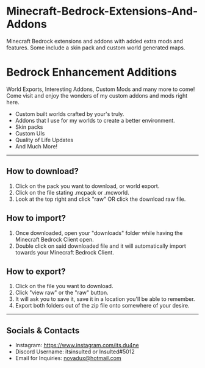 # Minecraft-Bedrock-Extensions-And-Addons
Minecraft Bedrock extensions and addons with added extra mods and features. Some include a skin pack and custom world generated maps.
# Bedrock Enhancement Additions
World Exports, Interesting Addons, Custom Mods and many more to come!
Come visit and enjoy the wonders of my custom addons and mods right here.

 - Custom built worlds crafted by your's truly.
 - Addons that I use for my worlds to create a better environment.
 - Skin packs
 - Custom UIs
 - Quality of Life Updates
 - And Much More!

--------------------------------------------------------------------------------
How to download?
-
1. Click on the pack you want to download, or world export.
2. Click on the file stating .mcpack or .mcworld.
3. Look at the top right and click "raw" OR click the download raw file.

How to import?
-
1. Once downloaded, open your "downloads" folder while having the Minecraft Bedrock Client open.
2. Double click on said downloaded file and it will automatically import towards your Minecraft Bedrock Client.

How to export?
-
1. Click on the file you want to download.
2. Click "view raw" or the "raw" button.
3. It will ask you to save it, save it in a location you'll be able to remember.
4. Export both folders out of the zip file onto somewhere of your desire.
--------------------------------------------------------------------------------
Socials & Contacts
-
- Instagram:
https://www.instagram.com/its.du4ne
- Discord Username:
itsinsulted or Insulted#5012
- Email for Inquiries:
novadux@hotmail.com
